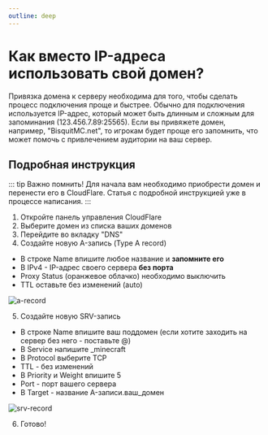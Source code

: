 ```yaml
---
outline: deep
---
```


# Как вместо IP-адреса использовать свой домен?
Привязка домена к серверу необходима для того, чтобы сделать процесс подключения проще и быстрее. Обычно для подключения используется IP-адрес, который может быть длинным и сложным для запоминания (123.456.7.89:25565). Если вы привяжете домен, например, "BisquitMC.net", то игрокам будет проще его запомнить, что может помочь с привлечением аудитории на ваш сервер.

## Подробная инструкция
::: tip Важно помнить!
Для начала вам необходимо приобрести домен и перенести его в CloudFlare. Статья с подробной инструкцией уже в процессе написания.
:::
1. Откройте панель управления CloudFlare
2. Выберите домен из списка ваших доменов
3. Перейдите во вкладку "DNS"
4. Создайте новую A-запись (Type A record)
  - В строке Name впишите любое название и **запомните его**
  - В IPv4 - IP-адрес своего сервера **без порта**
  - Proxy Status (оранжевое облачко) необходимо выключить
  - TTL оставьте без изменений (auto)
  
  ![a-record](/a-record.png)

5. Создайте новую SRV-запись
  - В строке Name впишите ваш поддомен (если хотите заходить на сервер без него - поставьте @)
  - В Service напишите _minecraft
  - В Protocol выберите TCP
  - TTL - без изменений
  - В Priority и Weight впишите 5
  - Port - порт вашего сервера
  - В Target - название A-записи.ваш_домен

  ![srv-record](/srv-record.png)

6. Готово!

